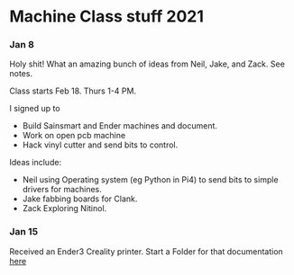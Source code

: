 # Machine Class stuff 2021

### Jan 8

Holy shit!  What an amazing bunch of ideas from Neil, Jake, and Zack. See notes.

Class starts Feb 18.  Thurs 1-4 PM.

I signed up to

* Build Sainsmart and Ender machines and document.
* Work on open pcb machine
* Hack vinyl cutter and send bits to control.

Ideas include:

* Neil using Operating system (eg Python in Pi4) to send bits to simple drivers for machines.
* Jake fabbing boards for Clank.
* Zack Exploring Nitinol.

### Jan 15

Received an Ender3 Creality printer.  Start a Folder for that documentation [here](./Ender3/README.md)


